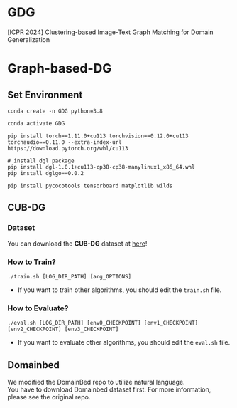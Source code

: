 # GDG
[ICPR 2024] Clustering-based Image-Text Graph Matching for Domain Generalization

# Graph-based-DG

## Set Environment
```shell
conda create -n GDG python=3.8

conda activate GDG

pip install torch==1.11.0+cu113 torchvision==0.12.0+cu113 torchaudio==0.11.0 --extra-index-url https://download.pytorch.org/whl/cu113

# install dgl package
pip install dgl-1.0.1+cu113-cp38-cp38-manylinux1_x86_64.whl
pip install dglgo==0.0.2

pip install pycocotools tensorboard matplotlib wilds
```

## CUB-DG
### Dataset
You can download the **CUB-DG** dataset at [here](https://github.com/mswzeus/GVRT.git)!


### How to Train?
```shell
./train.sh [LOG_DIR_PATH] [arg_OPTIONS]
```
- If you want to train other algorithms, you should edit the `train.sh` file.
   

### How to Evaluate?
```shell
./eval.sh [LOG_DIR_PATH] [env0_CHECKPOINT] [env1_CHECKPOINT] [env2_CHECKPOINT] [env3_CHECKPOINT]
```
- If you want to evaluate other algorithms, you should edit the `eval.sh` file.

## Domainbed
We modified the DomainBed repo to utilize natural language.   
You have to download Domainbed dataset first.
For more information, please see the original repo.
